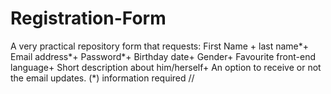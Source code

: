 # Registration-Form
  A very practical repository form that requests: 
  First Name + last name*+
  Email address*+
  Password*+
  Birthday date+
  Gender+
  Favourite front-end language+
  Short description about him/herself+
  An option to receive or not the email updates.
  (*) information required
  //
